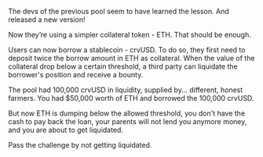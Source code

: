The devs of the previous pool seem to have learned the lesson. And released a new version!

Now they’re using a simpler collateral token - ETH. That should be enough.

Users can now borrow a stablecoin - crvUSD. To do so, they first need to deposit twice the borrow amount in ETH as collateral. When the value of the collateral drop below a certain threshold, a third party can liquidate the borrower's position and receive a bounty.

The pool had 100,000 crvUSD in liquidity, supplied by... different, honest farmers. You had $50,000 worth of ETH and borrowed the 100,000 crvUSD.

But now ETH is dumping below the allowed threshold, you don't have the cash to pay back the loan, your parents will not lend you anymore money, and you are about to get liquidated.

Pass the challenge by not getting liquidated.